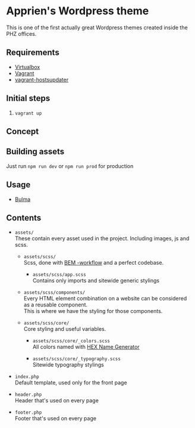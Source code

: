 # Apprien's Wordpress theme
This is one of the first actually great Wordpress themes created inside the PHZ offices.
  
## Requirements
 - [Virtualbox](https://www.virtualbox.org)
 - [Vagrant](https://www.vagrantup.com/)
 - [vagrant-hostsupdater](https://github.com/cogitatio/vagrant-hostsupdater)
   
## Initial steps
1. `vagrant up`

## Concept
    
## Building assets
Just run `npm run dev` or `npm run prod` for production

## Usage
- [Bulma](https://bulma.io)

## Contents

- `assets/`  
These contain every asset used in the project. Including images, js and scss.

  - `assets/scss/`  
  Scss, done with [BEM -workflow](https://css-tricks.com/bem-101/) and a perfect codebase.
    
    - `assets/scss/app.scss`  
    Contains only imports and sitewide generic stylings
    
  - `assets/scss/components/`  
    Every HTML element combination on a website can be considered as a reusable component.  
    This is where we have the styling for those components.
    
  - `assets/scss/core/`  
    Core styling and useful variables.
    
    - `assets/scss/core/_colors.scss`  
    All colors named with [HEX Name Generator](http://chir.ag/projects/name-that-color/)
    
    - `assets/scss/core/_typography.scss`  
    Sitewide typography stylings

- `index.php`  
Default template, used only for the front page

- `header.php`  
Header that's used on every page

- `footer.php`  
Footer that's used on every page